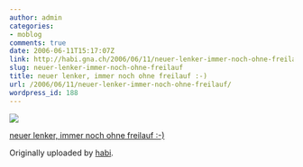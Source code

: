 ```yaml
---
author: admin
categories:
- moblog
comments: true
date: 2006-06-11T15:17:07Z
link: http://habi.gna.ch/2006/06/11/neuer-lenker-immer-noch-ohne-freilauf/
slug: neuer-lenker-immer-noch-ohne-freilauf
title: neuer lenker, immer noch ohne freilauf :-)
url: /2006/06/11/neuer-lenker-immer-noch-ohne-freilauf/
wordpress_id: 188
---
```


[![](http://static.flickr.com/66/165089970_86c216b9cf_m.jpg)](http://www.flickr.com/photos/habi/165089970/)
   

 
  [neuer lenker, immer noch ohne freilauf :-)](http://www.flickr.com/photos/habi/165089970/)
    

  Originally uploaded by [habi](http://www.flickr.com/people/habi/).
 




  

